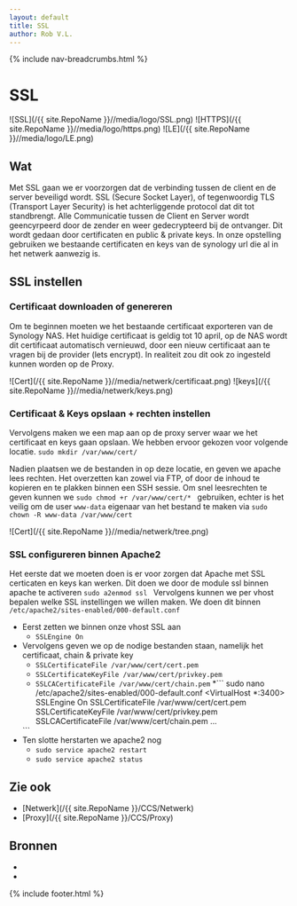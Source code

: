 ```yaml
---
layout: default
title: SSL
author: Rob V.L.
---
```


{% include nav-breadcrumbs.html %}

# SSL
![SSL](/{{ site.RepoName }}//media/logo/SSL.png)
![HTTPS](/{{ site.RepoName }}//media/logo/https.png)
![LE](/{{ site.RepoName }}//media/logo/LE.png)



## Wat
Met SSL gaan we er voorzorgen dat de verbinding tussen de client en de server beveiligd wordt. SSL (Secure Socket Layer), of tegenwoordig TLS (Transport Layer Security) is het achterliggende protocol dat dit tot standbrengt. Alle Communicatie tussen de Client en Server wordt geencyrpeerd door de zender en weer gedecrypteerd bij de ontvanger. Dit wordt gedaan door certificaten en public & private keys. In onze opstelling gebruiken we bestaande certificaten en keys van de synology url die al in het netwerk aanwezig is.

## SSL instellen 

### Certificaat downloaden of genereren 
Om te beginnen moeten we het bestaande certificaat exporteren van de Synology NAS. Het huidige certificaat is geldig tot 10 april, op de NAS wordt dit certificaat automatisch vernieuwd, door een nieuw certificaat aan te vragen bij de provider (lets encrypt). In realiteit zou dit ook zo ingesteld kunnen worden op de Proxy. 

![Cert](/{{ site.RepoName }}//media/netwerk/certificaat.png)
![keys](/{{ site.RepoName }}//media/netwerk/keys.png)

### Certificaat & Keys opslaan + rechten instellen 
Vervolgens maken we een map aan op de proxy server waar we het certificaat en keys gaan opslaan. We hebben ervoor gekozen voor volgende locatie. 
```sudo mkdir /var/www/cert/```

Nadien plaatsen we de bestanden in op deze locatie, en geven we apache lees rechten.
Het overzetten kan zowel via FTP, of door de inhoud te kopieren en te plakken binnen een SSH sessie.
Om snel leesrechten te geven kunnen we ```sudo chmod +r /var/www/cert/* ``` gebruiken, echter is het veilig om de user ```www-data``` eigenaar van het bestand te maken via ```sudo chown -R www-data /var/www/cert```

![Cert](/{{ site.RepoName }}//media/netwerk/tree.png)

### SSL configureren binnen Apache2
Het eerste dat we moeten doen is er voor zorgen dat Apache met SSL certicaten en keys kan werken. Dit doen we door de module ssl binnen apache te activeren 
```sudo a2enmod ssl ```
Vervolgens kunnen we per vhost bepalen welke SSL instellingen we willen maken.
We doen dit binnen ```/etc/apache2/sites-enabled/000-default.conf```
* Eerst zetten we binnen onze vhost SSL aan
    * ```SSLEngine On```
* Vervolgens geven we op de nodige bestanden staan, namelijk het certificaat, chain & private key
    * ```SSLCertificateFile /var/www/cert/cert.pem```
    * ```SSLCertificateKeyFile /var/www/cert/privkey.pem```
    * ```SSLCACertificateFile /var/www/cert/chain.pem```
    *``` 
    sudo nano /etc/apache2/sites-enabled/000-default.conf
    <VirtualHost *:3400>
        SSLEngine On
        SSLCertificateFile /var/www/cert/cert.pem
        SSLCertificateKeyFile /var/www/cert/privkey.pem
        SSLCACertificateFile /var/www/cert/chain.pem
        ...
    </VirtualHost>
    ```
* Ten slotte herstarten we apache2 nog
    * ```sudo service apache2 restart```
    * ```sudo service apache2 status```
    







## Zie ook
* [Netwerk](/{{ site.RepoName }}/CCS/Netwerk)
* [Proxy](/{{ site.RepoName }}/CCS/Proxy)


## Bronnen 
* []()
* []()

{% include footer.html %}
